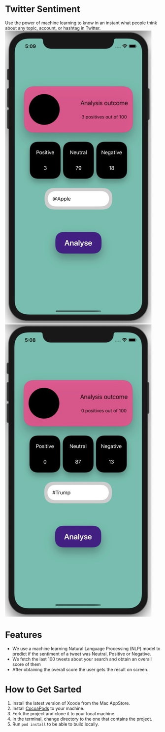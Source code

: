 ﻿# Twitter Sentiment
Use the power of machine learning to know in an instant what people think about any topic, account, or hashtag in Twitter.
![Image](/images/screenshot1.png)
![Image2](/images/screenshot2.png)
# Features
*  We use a machine learning Natural Language Processing (NLP) model to predict if the sentiment of a tweet was Neutral, Positive or Negative.
* We fetch the last 100 tweets about your search and obtain an overall score of them
* After obtaining the overall score the user gets the result on screen.
# How to Get Sarted
1. Install the latest version of Xcode from the Mac AppStore.
2. Install  [CocoaPods](https://cocoapods.org/)  to your machine.
3. Fork the project and clone it to your local machine.
4. In the terminal, change directory to the one that contains the project.
5. Run  `pod install`  to be able to build locally.
